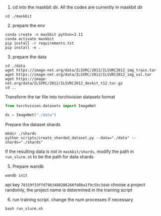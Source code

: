 1. cd into the maskbit dir. All the codes are currently in maskbit dir
```shell
cd ./maskbit
```
2. prepare the env
```shell
conda create -n maskbit python=3.11
conda activate maskbit
pip install -r requirements.txt
pip install -e .
```
3. prepare the data
```shell
cd ./data
wget https://image-net.org/data/ILSVRC/2012/ILSVRC2012_img_train.tar
wget https://image-net.org/data/ILSVRC/2012/ILSVRC2012_img_val.tar
wget https://image-net.org/data/ILSVRC/2012/ILSVRC2012_devkit_t12.tar.gz
cd ..
```
    
Transform the tar file into torchivision datasets format
```python
from torchvision.datasets import ImageNet

ds = ImageNet("./data")
```

Prepare the dataset shards
```shell
mkdir ./shards
python scripts/create_sharded_dataset.py --data="./data" --shards="./shards"
```

If the resulting data is not in ``maskbit/shards``, modify the path in ``run_slurm.sh`` to be the path for data shards

5. Prepare wandb
```shell
wandb init
```
api key ``78319f33ffd79b3480286266fd8ba1f9c5bc3dab``
choose a project randomly, the project name is determined in the training script


6. run training script. change the num processes if necessary
```shell
bash run_slurm.sh
```

    


